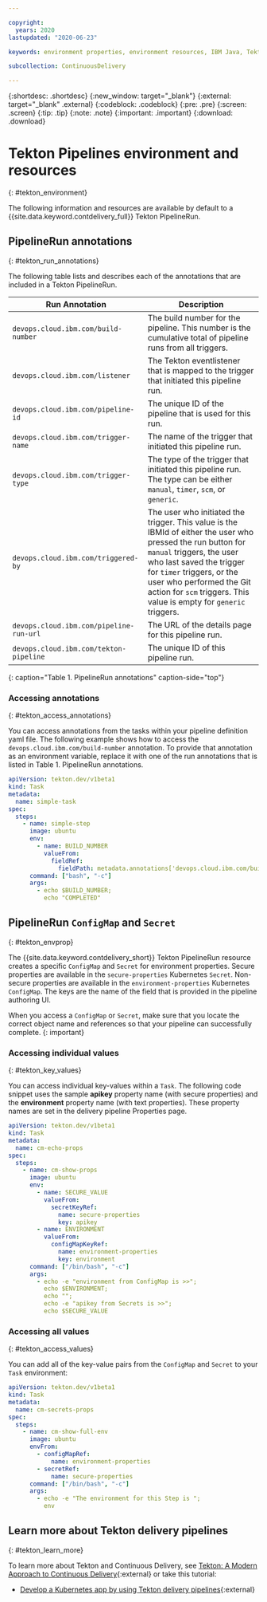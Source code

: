 ```yaml
---

copyright:
  years: 2020
lastupdated: "2020-06-23"

keywords: environment properties, environment resources, IBM Java, Tekton environments

subcollection: ContinuousDelivery

---
```

<!-- Copyright info at top of file: REQUIRED
    The copyright info is YAML content that must occur at the top of the MD file, before attributes are listed.
    It must be surrounded by 3 dashes.
    The value "years" can contain just one year or a two years separated by a comma. (years: 2014, 2016)
    Indentation as per the previous template must be preserved.
-->

{:shortdesc: .shortdesc}
{:new_window: target="_blank"}
{:external: target="_blank" .external}
{:codeblock: .codeblock}
{:pre: .pre}
{:screen: .screen}
{:tip: .tip}
{:note: .note}
{:important: .important}
{:download: .download}

# Tekton Pipelines environment and resources
{: #tekton_environment}

The following information and resources are available by default to a {{site.data.keyword.contdelivery_full}} Tekton PipelineRun.

<!--##Contents
* [Annotations](#env)
* [ConfigMaps and Secrets](#resources)
-->

## PipelineRun annotations
{: #tekton_run_annotations}

The following table lists and describes each of the annotations that are included in a Tekton PipelineRun.


| Run Annotation | Description |
|-------------------------------------|------------------------------------------------------------------------------------------------------------------------------|
| `devops.cloud.ibm.com/build-number` | The build number for the pipeline. This number is the cumulative total of pipeline runs from all triggers. |
| `devops.cloud.ibm.com/listener` | The Tekton eventlistener that is mapped to the trigger that initiated this pipeline run. |
| `devops.cloud.ibm.com/pipeline-id` | The unique ID of the pipeline that is used for this run. |
| `devops.cloud.ibm.com/trigger-name` | The name of the trigger that initiated this pipeline run.  |
| `devops.cloud.ibm.com/trigger-type` | The type of the trigger that initiated this pipeline run. The type can be either `manual`, `timer`, `scm`, or `generic`. |
| `devops.cloud.ibm.com/triggered-by` | The user who initiated the trigger. This value is the IBMId of either the user who pressed the run button for `manual` triggers, the user who last saved the trigger for `timer` triggers, or the user who performed the Git action for `scm` triggers.  This value is empty for `generic` triggers. |
| `devops.cloud.ibm.com/pipeline-run-url` | The URL of the details page for this pipeline run. |
| `devops.cloud.ibm.com/tekton-pipeline` | The unique ID of this pipeline run. |
{: caption="Table 1. PipelineRun annotations" caption-side="top"}

### Accessing annotations
{: #tekton_access_annotations}

You can access annotations from the tasks within your pipeline definition yaml file. The following example shows how to access the `devops.cloud.ibm.com/build-number` annotation. To provide that annotation as an environment variable, replace it with one of the run annotations that is listed in Table 1. PipelineRun annotations.

```yaml
apiVersion: tekton.dev/v1beta1
kind: Task
metadata:
  name: simple-task
spec:
  steps:
    - name: simple-step
      image: ubuntu
      env:
        - name: BUILD_NUMBER
          valueFrom:
            fieldRef:
              fieldPath: metadata.annotations['devops.cloud.ibm.com/build-number']
      command: ["bash", "-c"]
      args:
        - echo $BUILD_NUMBER;
          echo "COMPLETED"       

```

## PipelineRun `ConfigMap` and `Secret`
{: #tekton_envprop}

The {{site.data.keyword.contdelivery_short}} Tekton PipelineRun resource creates a specific `ConfigMap` and `Secret` for environment properties. Secure properties are available in the `secure-properties` Kubernetes `Secret`. Non-secure properties are available in the `environment-properties` Kubernetes `ConfigMap`. The keys are the name of the field that is provided in the pipeline authoring UI.

When you access a `ConfigMap` or `Secret`, make sure that you locate the correct object name and references so that your pipeline can successfully complete.
{: important}

### Accessing individual values
{: #tekton_key_values}

You can access individual key-values within a `Task`. The following code snippet uses the sample **apikey** property name (with secure properties) and the **environment** property name (with text properties). These property names are set in the delivery pipeline Properties page.

```yaml
apiVersion: tekton.dev/v1beta1
kind: Task
metadata:
  name: cm-echo-props
spec:
  steps:
    - name: cm-show-props
      image: ubuntu
      env:
        - name: SECURE_VALUE
          valueFrom:
            secretKeyRef:
              name: secure-properties
              key: apikey
        - name: ENVIRONMENT
          valueFrom:
            configMapKeyRef:
              name: environment-properties
              key: environment  
      command: ["/bin/bash", "-c"]
      args:
        - echo -e "environment from ConfigMap is >>";
          echo $ENVIRONMENT;
          echo "";
          echo -e "apikey from Secrets is >>";
          echo $SECURE_VALUE
```

### Accessing all values
{: #tekton_access_values}

You can add all of the key-value pairs from the `ConfigMap` and `Secret` to your `Task` environment:

```yaml
apiVersion: tekton.dev/v1beta1
kind: Task
metadata:
  name: cm-secrets-props
spec:
  steps:
    - name: cm-show-full-env
      image: ubuntu
      envFrom:
        - configMapRef:
            name: environment-properties
        - secretRef:
            name: secure-properties     
      command: ["/bin/bash", "-c"]
      args:
        - echo -e "The environment for this Step is ";
          env
 ```         
## Learn more about Tekton delivery pipelines
{: #tekton_learn_more}

To learn more about Tekton and Continuous Delivery, see [Tekton: A Modern Approach to Continuous Delivery](https://www.ibm.com/cloud/blog/tekton-a-modern-approach-to-continuous-delivery){:external} or take this tutorial:

  * [Develop a Kubernetes app by using Tekton delivery pipelines](https://www.ibm.com/cloud/architecture/tutorials/develop-kubernetes-app-using-tekton-delivery-pipelines){:external}
